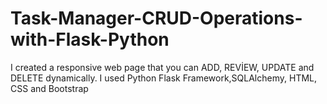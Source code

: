 # Task-Manager-CRUD-Operations-with-Flask-Python
I created a responsive web page that you can ADD, REVİEW, UPDATE and DELETE dynamically. I used Python Flask Framework,SQLAlchemy, HTML, CSS and Bootstrap

